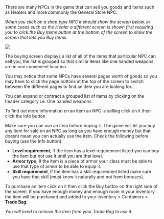 ---
---
There are many NPCs in the game that can sell you goods and items such as Healers and more commonly the General Store NPC.

_When you click on a shop type NPC it should show the screen below, in some cases such as the Healer a different screen is shown first requiring you to click the Buy Items button at the bottom of the screen to show the screen that lets you Buy Items._

[![](https://lohcdn.com/images/t_buying.jpg)](https://lohcdn.com/images/buying.jpg)

The buying screen displays a list of all of the items that particular NPC can sell you, the list is grouped so that similar items like one handed weapons are in one convenient location.

You may notice that some NPCs have several pages worth of goods so you may have to click the page buttons at the top of the screen to switch between the different pages to find an item you are looking for.

You can expand or contract a grouped list of items by clicking on the header category i.e. One handed weapons.

To find out more information on an item an NPC is selling click on it then click the Info button.

Make sure you can use an item before buying it. The game will let you buy any item for sale on an NPC as long as you have enough money but that doesnt mean you can actually use the item. Check the following before buying (use the Info button):

*   **Level requirement**, If the item has a level requirement listed you can buy the item but not use it until you are that level.
*   **Armor type**, If the item is a piece of armor your class must be able to use that type of armor to be able to equip it.
*   **Skill requirement**, if the item has a skill requirement listed make sure you have that skill (must know it naturally and not from bonuses).

To purchase an item click on it then click the Buy button on the right side of the screen. If you have enough money and enough room in your inventory the item will be purchased and added to your Inventory > Containers > **Trade Bag**.

_You will need to remove the item from your Trade Bag to use it._